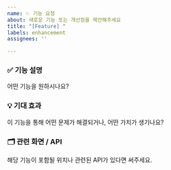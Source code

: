 ```yaml
---
name: ✨ 기능 요청
about: 새로운 기능 또는 개선점을 제안해주세요
title: "[Feature] "
labels: enhancement
assignees: ''

---
```


### ✅ 기능 설명
어떤 기능을 원하시나요?

### 💡 기대 효과
이 기능을 통해 어떤 문제가 해결되거나, 어떤 가치가 생기나요?

### 🗂 관련 화면 / API
해당 기능이 포함될 위치나 관련된 API가 있다면 써주세요.